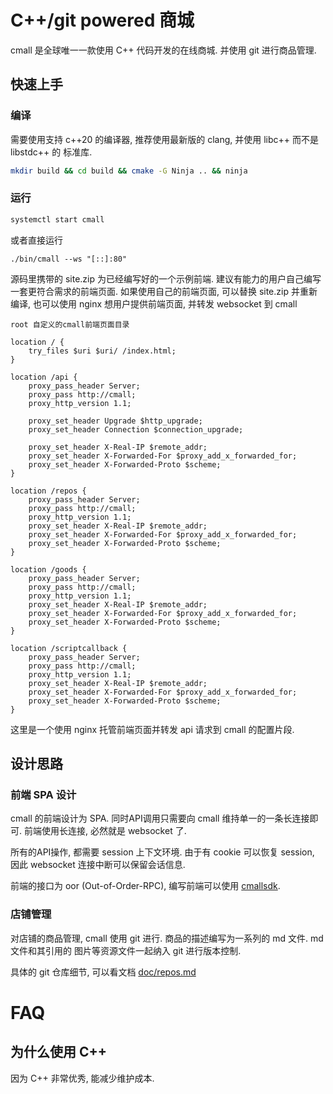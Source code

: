 
# C++/git powered 商城

cmall 是全球唯一一款使用 C++ 代码开发的在线商城. 并使用 git 进行商品管理.

## 快速上手
### 编译

需要使用支持 c++20 的编译器, 推荐使用最新版的 clang, 并使用 libc++ 而不是 libstdc++ 的 标准库.

```bash
mkdir build && cd build && cmake -G Ninja .. && ninja
```

### 运行

```bash
systemctl start cmall
```

或者直接运行

```
./bin/cmall --ws "[::]:80"
```

源码里携带的 site.zip 为已经编写好的一个示例前端. 建议有能力的用户自己编写一套更符合需求的前端页面. 如果使用自己的前端页面, 可以替换 site.zip 并重新编译,
也可以使用 nginx 想用户提供前端页面, 并转发 websocket 到 cmall

```
root 自定义的cmall前端页面目录

location / {
    try_files $uri $uri/ /index.html;
}

location /api {
    proxy_pass_header Server;
    proxy_pass http://cmall;
    proxy_http_version 1.1;

    proxy_set_header Upgrade $http_upgrade;
    proxy_set_header Connection $connection_upgrade;

    proxy_set_header X-Real-IP $remote_addr;
    proxy_set_header X-Forwarded-For $proxy_add_x_forwarded_for;
    proxy_set_header X-Forwarded-Proto $scheme;
}

location /repos {
    proxy_pass_header Server;
    proxy_pass http://cmall;
    proxy_http_version 1.1;
    proxy_set_header X-Real-IP $remote_addr;
    proxy_set_header X-Forwarded-For $proxy_add_x_forwarded_for;
    proxy_set_header X-Forwarded-Proto $scheme;
}

location /goods {
    proxy_pass_header Server;
    proxy_pass http://cmall;
    proxy_http_version 1.1;
    proxy_set_header X-Real-IP $remote_addr;
    proxy_set_header X-Forwarded-For $proxy_add_x_forwarded_for;
    proxy_set_header X-Forwarded-Proto $scheme;
}

location /scriptcallback {
    proxy_pass_header Server;
    proxy_pass http://cmall;
    proxy_http_version 1.1;
    proxy_set_header X-Real-IP $remote_addr;
    proxy_set_header X-Forwarded-For $proxy_add_x_forwarded_for;
    proxy_set_header X-Forwarded-Proto $scheme;
}
```

这里是一个使用 nginx 托管前端页面并转发 api 请求到 cmall 的配置片段.

## 设计思路

### 前端 SPA 设计
cmall 的前端设计为 SPA. 同时API调用只需要向 cmall 维持单一的一条长连接即可. 前端使用长连接, 必然就是 websocket 了.

所有的API操作, 都需要 session 上下文环境. 由于有 cookie 可以恢复 session, 因此 websocket 连接中断可以保留会话信息.

前端的接口为 oor (Out-of-Order-RPC), 编写前端可以使用 [cmallsdk](https://git.codinge.cn/cmall/cmallsdk).

### 店铺管理

对店铺的商品管理, cmall 使用 git 进行. 商品的描述编写为一系列的 md 文件. md文件和其引用的 图片等资源文件一起纳入 git 进行版本控制.

具体的 git 仓库细节, 可以看文档 [doc/repos.md](doc/repos.md)


# FAQ

## 为什么使用 C++

因为 C++ 非常优秀, 能减少维护成本.

